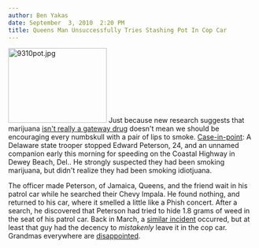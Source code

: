 ```yaml
---
author: Ben Yakas
date: September  3, 2010  2:20 PM
title: Queens Man Unsuccessfully Tries Stashing Pot In Cop Car
---
```


<p><span class="mt-enclosure mt-enclosure-image" style="display: inline;"> <img alt="9310pot.jpg" src="https://web.archive.org/web/20110611050246im_/http://gothamist.com/attachments/byakas/9310pot.jpg" width="200" height="152" class="image-left"> </span>Just because new research suggests that marijuana <a href="https://web.archive.org/web/20110611050246/http://gothamist.com/2010/09/02/pot_isnt_really_a_gateway_drug_says.php">isn&apos;t really a gateway drug</a> doesn&apos;t mean we should be encouraging every numbskull with a pair of lips to smoke. <a href="https://web.archive.org/web/20110611050246/http://www.nypost.com/p/news/local/nyc_man_attempted_car_stash_marijuana_Iho8N5MZGVn4Wy3IoEy9mM?CMP=OTC-rss&amp;FEEDNAME=">Case-in-point</a>: A Delaware state trooper stopped Edward Peterson, 24, and an unnamed companion early this morning for speeding on the Coastal Highway in Dewey Beach, Del.. He strongly suspected they had been smoking marijuana, but didn&apos;t realize they had been smoking idiotjuana. </p>

<p>The officer made Peterson, of Jamaica, Queens, and the friend wait in his patrol car while he searched their Chevy Impala. He found nothing, and returned to his car, where it smelled a little like a Phish concert. After a search, he discovered that Peterson had tried to hide 1.8 grams of weed in the seat of his patrol car. Back in March, a <a href="https://web.archive.org/web/20110611050246/http://gothamist.com/2010/05/09/man_leaves_stash_in_patrol_car.php">similar incident</a> occurred, but at least that guy had the decency to <em>mistakenly</em> leave it in the cop car. Grandmas everywhere are <a href="https://web.archive.org/web/20110611050246/http://gothamist.com/2010/05/20/grandma_upset_after_wilson_chandler.php">disappointed</a>.</p>
